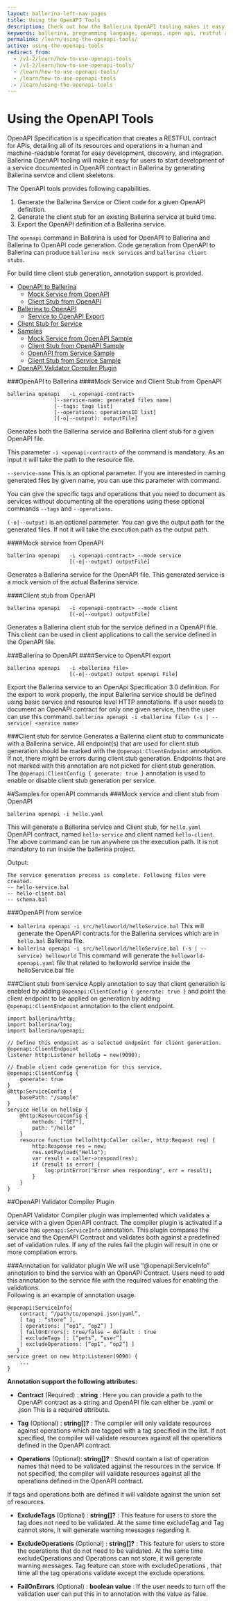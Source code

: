 ```yaml
---
layout: ballerina-left-nav-pages
title: Using the OpenAPI Tools
description: Check out how the Ballerina OpenAPI tooling makes it easy for users to start developing a service documented in the OpenAPI contract.
keywords: ballerina, programming language, openapi, open api, restful api
permalink: /learn/using-the-openapi-tools/
active: using-the-openapi-tools
redirect_from:
  - /v1-2/learn/how-to-use-openapi-tools
  - /v1-2/learn/how-to-use-openapi-tools/
  - /learn/how-to-use-openapi-tools/
  - /learn/how-to-use-openapi-tools
  - /learn/using-the-openapi-tools
---
```


# Using the OpenAPI Tools

OpenAPI Specification is a specification that creates a RESTFUL contract for APIs, detailing all of its resources and operations in a human and machine-readable format for easy development, discovery, and integration. Ballerina OpenAPI tooling will make it easy for users to start development of a service documented in OpenAPI contract in Ballerina by generating Ballerina service and client skeletons.

The OpenAPI tools provides following capabilities.

1. Generate the Ballerina Service or Client code for a given OpenAPI definition.
2. Generate the client stub for an existing Ballerina service at build time.
3. Export the OpenAPI definition of a Ballerina service.

The `openapi` command in Ballerina is used for OpenAPI to Ballerina and Ballerina to OpenAPI code generation.
Code generation from OpenAPI to Ballerina can produce `ballerina mock services` and `ballerina client stubs`.

For build time client stub generation, annotation support is provided.

- [OpenAPI to Ballerina](#openAPI-to-ballerina)
    - [Mock Service from OpenAPI](#mock-service-from-openapi)
    - [Client Stub from OpenAPI](#client-stub-from-openapi)
- [Ballerina to OpenAPI](#ballerina-to-openAPI)    
    - [Service to OpenAPI Export](#service-to-openapi-export)
- [Client Stub for Service](#client-stub-for-service)    
- [Samples](#samples)
    - [Mock Service from OpenAPI Sample](#mock-service-from-openapi-sample)
    - [Client Stub from OpenAPI Sample](#client-stub-from-openapi-sample)
    - [OpenAPI from Service Sample](#openapi-from-service-sample)
    - [Client Stub from Service Sample](#client-stub-from-service-sample)
- [OpenAPI Validator Compiler Plugin](#openAPI-validator-compiler-plugin)
     

###OpenAPI to Ballerina
####Mock Service and Client Stub from OpenAPI
```
ballerina openapi   -i <openapi-contract> 
               [--service-name: generated files name]
               [--tags: tags list]
               [--operations: operationsID list]
               [(-o|--output): outputFile]
```
Generates both the Ballerina service and Ballerina client stub for a given OpenAPI file. 

This parameter `-i <openapi-contract>` of the command is mandatory. As an input it will take the path to the resource file. 

`--service-name`  This is an optional parameter. If you are interested in naming generated files by given name, 
you can use this parameter with command. 

You can give the specific tags and operations that you need to document as services without documenting all the operations using these optional commands `--tags` and `--operations`.

`(-o|--output)` is an optional parameter. You can give the output path for the generated files. 
If not it will take the execution path as the output path.

####Mock service from OpenAPI
```
ballerina openapi   -i <openapi-contract> --mode service
                    [(-o|--output) outputFile]
```
Generates a Ballerina service for the OpenAPI file. This generated service is a mock version of the actual Ballerina service.


####Client stub from OpenAPI
```
ballerina openapi   -i <openapi-contract> --mode client
                    [(-o|--output) outputFile]
```
Generates a Ballerina client stub for the service defined in a OpenAPI file. This client can be used in client 
applications to call the service defined in the OpenAPI file.

###Ballerina to OpenAPI
####Service to OpenAPI export
```
ballerina openapi   -i <ballerina file> 
                    [(-o|--output) output openapi File]
```
Export the Ballerina service to an  OpenApi Specification 3.0 definition. For the export to work properly, 
the input Ballerina service should be defined using basic service and resource level HTTP annotations.
If a user needs to document an OpenAPI contract for only one given service, then the user can use this command.
``ballerina openapi -i <ballerina file> (-s | --service) <service name>``

###Client stub for service
Generates a Ballerina client stub to communicate with a Ballerina service.
All endpoint(s) that are used for client stub generation should be marked with the 
`@openapi:ClientEndpoint` annotation. If not, there might be errors during client stub generation. Endpoints that are not marked with 
this annotation are not picked for client stub generation. The `@openapi:ClientConfig { generate: true }` 
annotation is used to enable or disable client stub generation per service.


##Samples for openAPI commands
###Mock service and client stub from OpenAPI

`ballerina openapi -i hello.yaml`

This will generate a Ballerina service and Client stub, for `hello.yaml` OpenAPI contract, 
named `hello-service` and client named `hello-client`. The above command can be run anywhere on the execution path. 
It is not mandatory  to run inside the ballerina project.

Output:
```
The service generation process is complete. Following files were created.
-- hello-service.bal
-- hello-client.bal
-- schema.bal
```
###OpenAPI from service

- `ballerina openapi -i src/helloworld/helloService.bal`
This will generate the OpenAPI contracts for the Ballerina services which are in `hello.bal` Ballerina file.
- `ballerina openapi -i src/helloworld/helloService.bal (-s | --service) helloworld`
This command will generate the `helloworld-openapi.yaml` file that related to helloworld service inside the helloService.bal file

###Client stub from service
Apply annotation to say that client generation is enabled by adding `@openapi:ClientConfig { generate: true }` and
 point the client endpoint to be applied on  generation by adding `@openapi:ClientEndpoint` annotation to the client
  endpoint.

```ballerina
import ballerina/http;
import ballerina/log;
import ballerina/openapi;

// Define this endpoint as a selected endpoint for client generation.
@openapi:ClientEndpoint
listener http:Listener helloEp = new(9090);

// Enable client code generation for this service.
@openapi:ClientConfig {
    generate: true
}
@http:ServiceConfig {
    basePath: "/sample"
}
service Hello on helloEp {    
    @http:ResourceConfig {
        methods: ["GET"],
        path: "/hello"
    }
    resource function hello(http:Caller caller, http:Request req) {
        http:Response res = new;
        res.setPayload("Hello");
        var result = caller->respond(res);
        if (result is error) {
            log:printError("Error when responding", err = result);
        }
    }
}
```

##OpenAPI Validator Compiler Plugin

OpenAPI Validator Compiler plugin was implemented which validates a service with a given OpenAPI contract. 
The compiler plugin is activated if a service has `openapi:ServiceInfo` annotation. This plugin compares 
the service and the OpenAPI Contract and validates both against a predefined set of validation rules. 
If any of the rules fail the plugin will result in one or more compilation errors.

###Annotation for validator plugin 
We will use “@openapi:ServiceInfo” annotation to bind the service with an OpenAPI Contract. Users need to add 
this annotation to the service file with the required values for enabling the validations.  
Following is an example of annotation usage.
```
@openapi:ServiceInfo{
    contract: “/path/to/openapi.json|yaml”,
    [ tag : “store” ],
    [ operations: [“op1”, “op2”] ] 
    [ failOnErrors]: true/false → default : true
    [ excludeTags ]: [“pets”, “user”]
    [ excludeOperations: [“op1”, “op2”] ]
   }
service greet on new http:Listener(9090) {
    ...
}
```
 **Annotation support the following attributes:**
- **Contract** (Required) : **string**  :
Here you can provide a path to the OpenAPI contract as a string and OpenAPI file can either be .yaml or .json
This is a required attribute.

- **Tag** (Optional) : **string[]?**     :
The compiler will only validate resources against operations which are tagged with a tag specified in the list.
If not specified, the compiler will validate resources against all the operations defined in the OpenAPI contract. 

- **Operations** (Optional): **string[]?**  :
Should contain a list of operation names that need to be validated against the resources in the service.
If not specified, the compiler will validate resources against all the operations defined in the OpenAPI contract. 

If tags and operations both are defined it will validate against the union set of resources.

- **ExcludeTags** (Optional) : **string[]?**    :
This feature for users to store the tag does not need to be validated.
At the same time excludeTag and Tag cannot store, It will generate warning messages regarding it.

- **ExcludeOperations** (Optional) : **string[]?**  :
This feature for users to store the operations that do not need to be validated.
At the same time excludeOperations and  Operations can not store, it will generate warning messages.
Tag feature can store with excludeOperations , that time all the tag operations validate except the exclude operations.
 
- **FailOnErrors** (Optional) : **boolean value**   :
If the user needs to turn off the validation user can put this in to annotation with the value as false.
